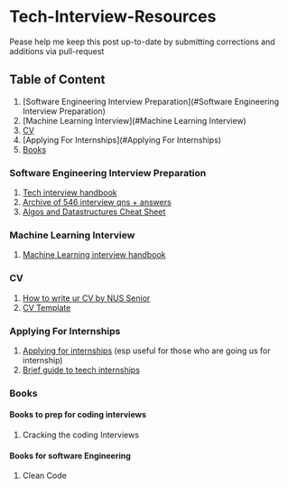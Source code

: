 # Tech-Interview-Resources
Pease help me keep this post up-to-date by submitting corrections and additions via pull-request

## Table of Content
1. [Software Engineering Interview Preparation](#Software Engineering Interview Preparation)
2. [Machine Learning Interview](#Machine Learning Interview)
3. [CV](#CV)
4. [Applying For Internships](#Applying For Internships)
5. [Books](#Books)


### Software Engineering Interview Preparation
1. [Tech interview handbook](https://github.com/yangshun/tech-interview-handbook)
1. [Archive of 546 interview qns + answers](https://docs.google.com/document/d/1lFJf29WrO05OhNNuVYfHQPmO_k556F6gmi3qiWx8qZY/edit)
1. [Algos and Datastructures Cheat Sheet](https://github.com/SuyashLakhotia/TechInterview)

### Machine Learning Interview
1. [Machine Learning interview handbook](https://github.com/chiphuyen/ml-interviews-book)

### CV
1. [How to write ur CV by NUS Senior](https://luyangkenneth.github.io/evolution-of-resumes/)
1. [CV Template](https://www.overleaf.com/latex/templates/deedy-cv/bjryvfsjdyxz)


### Applying For Internships
1. [Applying for internships](https://ymichael.github.io/projectintern/) (esp useful for those who are going us for internship)
2. [Brief guide to teech internships](http://alexeymk.com/a-brief-guide-to-tech-internships/)


### Books
#### Books to prep for coding interviews
1. Cracking the coding Interviews

#### Books for software Engineering
1. Clean Code



